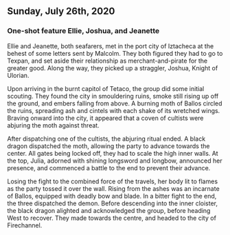 ## Sunday, July 26th, 2020

### One-shot feature Ellie, Joshua, and Jeanette

Ellie and Jeanette, both seafarers, met in the port city of Iztacheca at the behest of some letters sent by Malcolm.
They both figured they had to go to Texpan, and set aside their relationship as merchant-and-pirate for the greater good.
Along the way, they picked up a straggler, Joshua, Knight of Ulorian.

Upon arriving in the burnt capitol of Tetaco, the group did some initial scouting.
They found the city in smouldering ruins, smoke still rising up off the ground, and embers falling from above.
A burning moth of Ballos circled the ruins, spreading ash and cintels with each shake of its wretched wings.
Braving onward into the city, it appeared that a coven of cultists were abjuring the moth against threat.

After dispatching one of the cultists, the abjuring ritual ended.
A black dragon dispatched the moth, allowing the party to advance towards the center.
All gates being locked off, they had to scale the high inner walls.
At the top, Julia, adorned with shining longsword and longbow, announced her presence, and commenced a battle to the end to prevent their advance.

Losing the fight to the combined force of the travels, her body lit to flames as the party tossed it over the wall.
Rising from the ashes was an incarnate of Ballos, equipped with deadly bow and blade.
In a bitter fight to the end, the three dispatched the demon.
Before descending into the inner cloister, the black dragon alighted and acknowledged the group, before heading West to recover.
They made towards the centre, and headed to the city of Firechannel.
